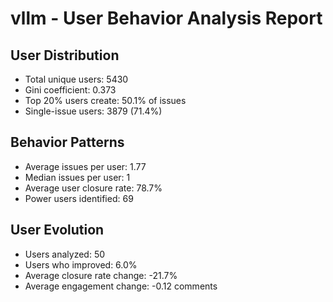 # vllm - User Behavior Analysis Report

## User Distribution
- Total unique users: 5430
- Gini coefficient: 0.373
- Top 20% users create: 50.1% of issues
- Single-issue users: 3879 (71.4%)

## Behavior Patterns
- Average issues per user: 1.77
- Median issues per user: 1
- Average user closure rate: 78.7%
- Power users identified: 69

## User Evolution
- Users analyzed: 50
- Users who improved: 6.0%
- Average closure rate change: -21.7%
- Average engagement change: -0.12 comments
